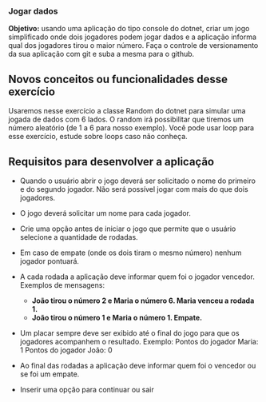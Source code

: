 ### Jogar dados

**Objetivo:** usando uma aplicação do tipo console do dotnet, criar um jogo simplificado onde dois jogadores podem jogar dados e a aplicação informa qual dos jogadores tirou o maior número. Faça o controle de versionamento da sua aplicação com git e suba a mesma para o github.

## Novos conceitos ou funcionalidades desse exercício

Usaremos nesse exercício a classe Random do dotnet para simular uma jogada de dados com 6 lados. O random irá possibilitar que tiremos um número aleatório (de 1 a 6 para nosso exemplo).
Você pode usar loop para esse exercício, estude sobre loops caso não conheça.

## Requisitos para desenvolver a aplicação

- Quando o usuário abrir o jogo deverá ser solicitado o nome do primeiro e do segundo jogador. Não será possível jogar com mais do que dois jogadores.

- O jogo deverá solicitar um nome para cada jogador.
  
-  Crie uma opção antes de iniciar o jogo que permite que o usuário selecione a quantidade de rodadas.

- Em caso de empate (onde os dois tiram o mesmo número) nenhum jogador pontuará.

- A cada rodada a aplicação deve informar quem foi o jogador vencedor. Exemplos de mensagens:
	- **João tirou o número 2 e Maria o número 6. Maria venceu a rodada 1.**
	- **João tirou o número 1 e Maria o número 1. Empate.**

- Um placar sempre deve ser exibido até o final do jogo para que os jogadores acompanhem o resultado. Exemplo:
	Pontos do jogador Maria: 1
	Pontos do jogador João: 0

- Ao final das rodadas a aplicação deve informar quem foi o vencedor ou se foi um empate.

- Inserir uma opção para continuar ou sair
